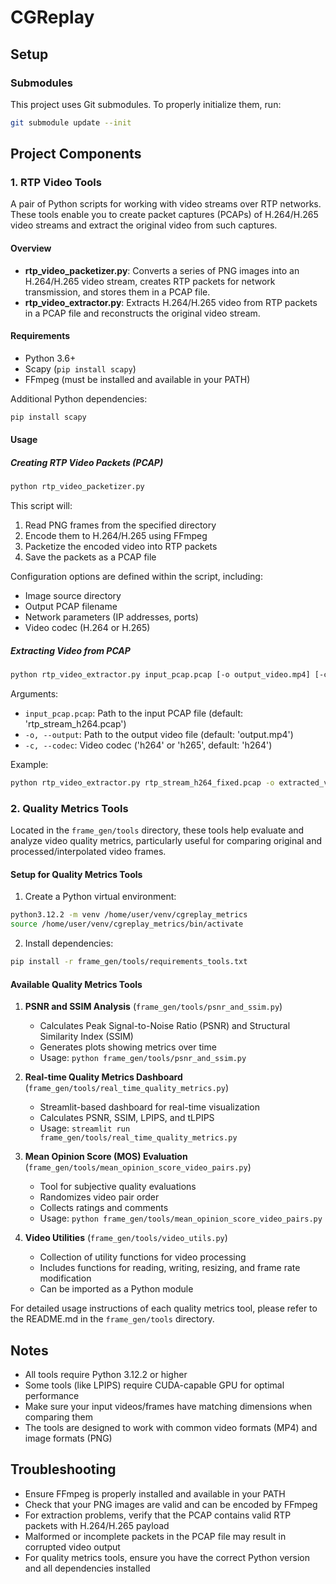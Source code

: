 # CGReplay

## Setup

### Submodules
This project uses Git submodules. To properly initialize them, run:

```bash
git submodule update --init
```

## Project Components

### 1. RTP Video Tools

A pair of Python scripts for working with video streams over RTP networks. These tools enable you to create packet captures (PCAPs) of H.264/H.265 video streams and extract the original video from such captures.

#### Overview

- **rtp_video_packetizer.py**: Converts a series of PNG images into an H.264/H.265 video stream, creates RTP packets for network transmission, and stores them in a PCAP file.
- **rtp_video_extractor.py**: Extracts H.264/H.265 video from RTP packets in a PCAP file and reconstructs the original video stream.

#### Requirements

- Python 3.6+
- Scapy (`pip install scapy`)
- FFmpeg (must be installed and available in your PATH)

Additional Python dependencies:
```bash
pip install scapy
```

#### Usage

##### Creating RTP Video Packets (PCAP)

```bash
python rtp_video_packetizer.py
```

This script will:
1. Read PNG frames from the specified directory
2. Encode them to H.264/H.265 using FFmpeg
3. Packetize the encoded video into RTP packets
4. Save the packets as a PCAP file

Configuration options are defined within the script, including:
- Image source directory
- Output PCAP filename
- Network parameters (IP addresses, ports)
- Video codec (H.264 or H.265)

##### Extracting Video from PCAP

```bash
python rtp_video_extractor.py input_pcap.pcap [-o output_video.mp4] [-c codec]
```

Arguments:
- `input_pcap.pcap`: Path to the input PCAP file (default: 'rtp_stream_h264.pcap')
- `-o, --output`: Path to the output video file (default: 'output.mp4')
- `-c, --codec`: Video codec ('h264' or 'h265', default: 'h264')

Example:
```bash
python rtp_video_extractor.py rtp_stream_h264_fixed.pcap -o extracted_video.mp4 -c h264
```

### 2. Quality Metrics Tools

Located in the `frame_gen/tools` directory, these tools help evaluate and analyze video quality metrics, particularly useful for comparing original and processed/interpolated video frames.

#### Setup for Quality Metrics Tools

1. Create a Python virtual environment:
```bash
python3.12.2 -m venv /home/user/venv/cgreplay_metrics
source /home/user/venv/cgreplay_metrics/bin/activate
```

2. Install dependencies:
```bash
pip install -r frame_gen/tools/requirements_tools.txt
```

#### Available Quality Metrics Tools

1. **PSNR and SSIM Analysis** (`frame_gen/tools/psnr_and_ssim.py`)
   - Calculates Peak Signal-to-Noise Ratio (PSNR) and Structural Similarity Index (SSIM)
   - Generates plots showing metrics over time
   - Usage: `python frame_gen/tools/psnr_and_ssim.py`

2. **Real-time Quality Metrics Dashboard** (`frame_gen/tools/real_time_quality_metrics.py`)
   - Streamlit-based dashboard for real-time visualization
   - Calculates PSNR, SSIM, LPIPS, and tLPIPS
   - Usage: `streamlit run frame_gen/tools/real_time_quality_metrics.py`

3. **Mean Opinion Score (MOS) Evaluation** (`frame_gen/tools/mean_opinion_score_video_pairs.py`)
   - Tool for subjective quality evaluations
   - Randomizes video pair order
   - Collects ratings and comments
   - Usage: `python frame_gen/tools/mean_opinion_score_video_pairs.py`

4. **Video Utilities** (`frame_gen/tools/video_utils.py`)
   - Collection of utility functions for video processing
   - Includes functions for reading, writing, resizing, and frame rate modification
   - Can be imported as a Python module

For detailed usage instructions of each quality metrics tool, please refer to the README.md in the `frame_gen/tools` directory.

## Notes

- All tools require Python 3.12.2 or higher
- Some tools (like LPIPS) require CUDA-capable GPU for optimal performance
- Make sure your input videos/frames have matching dimensions when comparing them
- The tools are designed to work with common video formats (MP4) and image formats (PNG)

## Troubleshooting

- Ensure FFmpeg is properly installed and available in your PATH
- Check that your PNG images are valid and can be encoded by FFmpeg
- For extraction problems, verify that the PCAP contains valid RTP packets with H.264/H.265 payload
- Malformed or incomplete packets in the PCAP file may result in corrupted video output
- For quality metrics tools, ensure you have the correct Python version and all dependencies installed